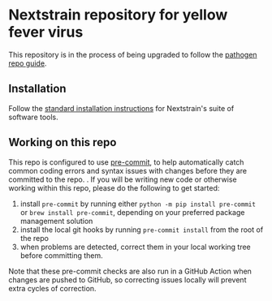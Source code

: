 # Nextstrain repository for yellow fever virus

<!-- ##TODO## finish updating this -->

This repository is in the process of being upgraded to follow the
[pathogen repo
guide](https://github.com/nextstrain/pathogen-repo-guide/).

## Installation

Follow the [standard installation
instructions](https://docs.nextstrain.org/en/latest/install.html) for
Nextstrain's suite of software tools.

## Working on this repo

This repo is configured to use [pre-commit](https://pre-commit.com),
to help automatically catch common coding errors and syntax issues
with changes before they are committed to the repo.
.
If you will be writing new code or otherwise working within this repo,
please do the following to get started:

1. install `pre-commit` by running either `python -m pip install
   pre-commit` or `brew install pre-commit`, depending on your
   preferred package management solution
2. install the local git hooks by running `pre-commit install` from
   the root of the repo
3. when problems are detected, correct them in your local working tree
   before committing them.

Note that these pre-commit checks are also run in a GitHub Action when
changes are pushed to GitHub, so correcting issues locally will
prevent extra cycles of correction.
